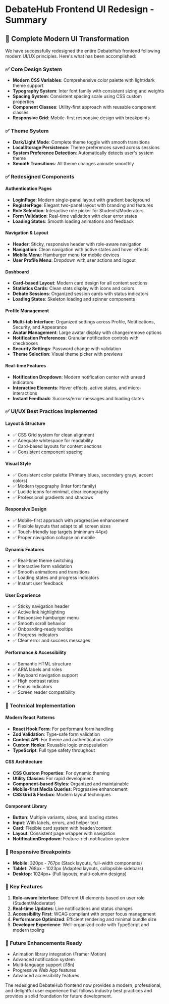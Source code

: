 # DebateHub Frontend UI Redesign - Summary

## 🎨 Complete Modern UI Transformation

We have successfully redesigned the entire DebateHub frontend following modern UI/UX principles. Here's what has been accomplished:

### ✅ Core Design System
- **Modern CSS Variables**: Comprehensive color palette with light/dark theme support
- **Typography System**: Inter font family with consistent sizing and weights
- **Spacing System**: Consistent spacing scale using CSS custom properties
- **Component Classes**: Utility-first approach with reusable component classes
- **Responsive Grid**: Mobile-first responsive design with breakpoints

### ✅ Theme System
- **Dark/Light Mode**: Complete theme toggle with smooth transitions
- **LocalStorage Persistence**: Theme preferences saved across sessions
- **System Preference Detection**: Automatically detects user's system theme
- **Smooth Transitions**: All theme changes animate smoothly

### ✅ Redesigned Components

#### Authentication Pages
- **LoginPage**: Modern single-panel layout with gradient background
- **RegisterPage**: Elegant two-panel layout with branding and features
- **Role Selection**: Interactive role picker for Students/Moderators
- **Form Validation**: Real-time validation with clear error states
- **Loading States**: Smooth loading animations and feedback

#### Navigation & Layout
- **Header**: Sticky, responsive header with role-aware navigation
- **Navigation**: Clean navigation with active states and hover effects
- **Mobile Menu**: Hamburger menu for mobile devices
- **User Profile Menu**: Dropdown with user actions and logout

#### Dashboard
- **Card-based Layout**: Modern card design for all content sections
- **Statistics Cards**: Clean stats display with icons and colors
- **Debate Sessions**: Organized session cards with status indicators
- **Loading States**: Skeleton loading and spinner components

#### Profile Management
- **Multi-tab Interface**: Organized settings across Profile, Notifications, Security, and Appearance
- **Avatar Management**: Large avatar display with change/remove options
- **Notification Preferences**: Granular notification controls with checkboxes
- **Security Settings**: Password change with validation
- **Theme Selection**: Visual theme picker with previews

#### Real-time Features
- **Notification Dropdown**: Modern notification center with unread indicators
- **Interactive Elements**: Hover effects, active states, and micro-interactions
- **Instant Feedback**: Success/error messages and loading states

### ✅ UI/UX Best Practices Implemented

#### Layout & Structure
- ✅ CSS Grid system for clean alignment
- ✅ Adequate whitespace for readability
- ✅ Card-based layouts for content sections
- ✅ Consistent component spacing

#### Visual Style
- ✅ Consistent color palette (Primary blues, secondary grays, accent colors)
- ✅ Modern typography (Inter font family)
- ✅ Lucide icons for minimal, clear iconography
- ✅ Professional gradients and shadows

#### Responsive Design
- ✅ Mobile-first approach with progressive enhancement
- ✅ Flexible layouts that adapt to all screen sizes
- ✅ Touch-friendly tap targets (minimum 44px)
- ✅ Proper navigation collapse on mobile

#### Dynamic Features
- ✅ Real-time theme switching
- ✅ Interactive form validation
- ✅ Smooth animations and transitions
- ✅ Loading states and progress indicators
- ✅ Instant user feedback

#### User Experience
- ✅ Sticky navigation header
- ✅ Active link highlighting
- ✅ Responsive hamburger menu
- ✅ Smooth scroll behavior
- ✅ Onboarding-ready tooltips
- ✅ Progress indicators
- ✅ Clear error and success messages

#### Performance & Accessibility
- ✅ Semantic HTML structure
- ✅ ARIA labels and roles
- ✅ Keyboard navigation support
- ✅ High contrast ratios
- ✅ Focus indicators
- ✅ Screen reader compatibility

### 🚀 Technical Implementation

#### Modern React Patterns
- **React Hook Form**: For performant form handling
- **Zod Validation**: Type-safe form validation
- **Context API**: For theme and authentication state
- **Custom Hooks**: Reusable logic encapsulation
- **TypeScript**: Full type safety throughout

#### CSS Architecture
- **CSS Custom Properties**: For dynamic theming
- **Utility Classes**: For rapid development
- **Component-based Styles**: Organized and maintainable
- **Mobile-first Media Queries**: Progressive enhancement
- **CSS Grid & Flexbox**: Modern layout techniques

#### Component Library
- **Button**: Multiple variants, sizes, and loading states
- **Input**: With labels, errors, and helper text
- **Card**: Flexible card system with header/content
- **Layout**: Consistent page wrapper with navigation
- **NotificationDropdown**: Feature-rich notification system

### 📱 Responsive Breakpoints
- **Mobile**: 320px - 767px (Stack layouts, full-width components)
- **Tablet**: 768px - 1023px (Adapted layouts, collapsible sidebars)
- **Desktop**: 1024px+ (Full layouts, multi-column designs)

### 🎯 Key Features
1. **Role-aware Interface**: Different UI elements based on user role (Student/Moderator)
2. **Real-time Updates**: Live notifications and status changes
3. **Accessibility First**: WCAG compliant with proper focus management
4. **Performance Optimized**: Efficient rendering and minimal bundle size
5. **Developer Experience**: Well-organized code with TypeScript and modern tooling

### 🔄 Future Enhancements Ready
- Animation library integration (Framer Motion)
- Advanced notification system
- Multi-language support (i18n)
- Progressive Web App features
- Advanced accessibility features

The redesigned DebateHub frontend now provides a modern, professional, and delightful user experience that follows industry best practices and provides a solid foundation for future development.
